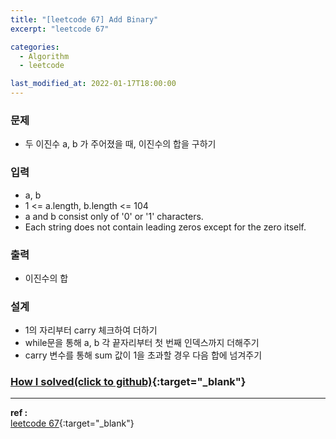 ```yaml
---
title: "[leetcode 67] Add Binary"
excerpt: "leetcode 67"

categories:
  - Algorithm
  - leetcode

last_modified_at: 2022-01-17T18:00:00
---
```


### 문제

- 두 이진수 a, b 가 주어졌을 때, 이진수의 합을 구하기

### 입력

- a, b
- 1 <= a.length, b.length <= 104
- a and b consist only of '0' or '1' characters.
- Each string does not contain leading zeros except for the zero itself.

### 출력

- 이진수의 합

### 설계

- 1의 자리부터 carry 체크하여 더하기
- while문을 통해 a, b 각 끝자리부터 첫 번째 인덱스까지 더해주기
- carry 변수를 통해 sum 값이 1을 초과할 경우 다음 합에 넘겨주기

### [How I solved(click to github)](https://github.com/mindflip/leetcode/blob/main/67-add-binary/67-add-binary.cpp){:target="\_blank"}

---

**ref :**  
[leetcode 67](https://leetcode.com/problems/add-binary/){:target="\_blank"}
